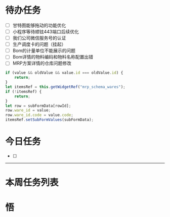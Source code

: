 # 待办任务
- [ ] 甘特图能够拖动的功能优化
- [ ] 小程序等待顺铉443端口后续优化
- [ ] 我们公司微信服务号的认证
- [ ] 生产调度卡的问题（挂起）
- [ ] Bom的计量单位不能展示的问题
- [ ] Bom详情的物料编码和物料名称配置出错
- [ ] MRP方案详情的仓库问题修改
~~~js
if (value && oldValue && value.id === oldValue.id) {
    return;
}
let itemsRef = this.getWidgetRef("mrp_schema_wares");
if (!itemsRef) {
    return;
}
let row = subFormData[rowId];
row.ware_id = value;
row.ware_id.code = value.code;
itemsRef.setSubFormValues(subFormData);
~~~


# 今日任务
- [ ] 




------
# 本周任务列表



# 悟
